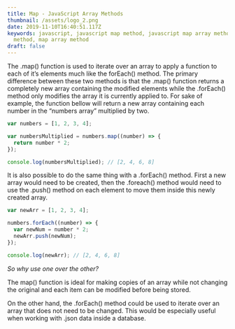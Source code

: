 ```yaml
---
title: Map - JavaScript Array Methods
thumbnail: /assets/logo_2.png
date: 2019-11-10T16:40:51.117Z
keywords: javascript, javascript map method, javascript map array method, array
  method, map array method
draft: false
---
```


The .map() function is used to iterate over an array to apply a function to
each of it’s elements much like the forEach() method. The primary difference
between these two methods is that the .map() function returns a completely new
array containing the modified elements while the .forEach() method only
modifies the array it is currently applied to. For sake of example, the
function bellow will return a new array containing each number in the “numbers
array” multiplied by two.

```javascript
var numbers = [1, 2, 3, 4];

var numbersMultiplied = numbers.map((number) => {
  return number * 2;
});

console.log(numbersMultiplied); // [2, 4, 6, 8]
```

It is also possible to do the same thing with a .forEach() method. First a new array would need to be created, then the .foreach() method would need to use the .push() method on each element to move them inside this newly created array.

```javascript
var newArr = [1, 2, 3, 4];

numbers.forEach((number) => {
  var newNum = number * 2;
  newArr.push(newNum);
});

console.log(newArr); // [2, 4, 6, 8]
```

_So why use one over the other?_

The map() function is ideal for making copies of an array while not changing the original and each item can be modified before being stored.

On the other hand, the .forEach() method could be used to iterate over an array that does not need to be changed. This would be especially useful when working with .json data inside a database.
